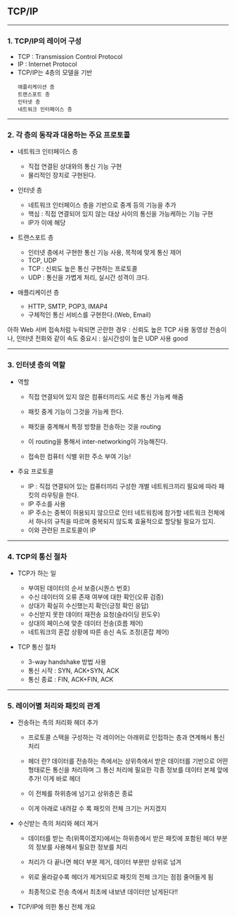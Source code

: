 ## TCP/IP

---
### 1. TCP/IP의 레이어 구성 
* TCP : Transmission Control Protocol
* IP : Internet Protocol
* TCP/IP는 4층의 모델을 기반
    ```
    애플리케이션 층
    트랜스포트 층
    인터넷 층
    네트워크 인터페이스 층
    ```
---
### 2. 각 층의 동작과 대응하는 주요 프로토콜

* 네트워크 인터페이스 층
    * 직접 연결된 상대와의 통신 기능 구현 
    * 물리적인 장치로 구현된다. 

* 인터넷 층
    * 네트워크 인터페이스 층을 기반으로 중계 등의 기능을 추가
    * 핵심 : 직접 연결되어 있지 않는 대상 사이의 통신을 가능케하는 기능 구현
    * IP가 이에 해당

* 트랜스포트 층
    * 인터넷 층에서 구현한 통신 기능 사용, 목적에 맞게 통신 제어
    * TCP, UDP 
    * TCP : 신뢰도 높은 통신 구현하는 프로토콜
    * UDP : 통신을 가볍게 처리, 실시간 성격이 크다.

* 애플리케이션 층
    * HTTP, SMTP, POP3, IMAP4
    * 구체적인 통신 서비스를 구현한다.(Web, Email)

아하 Web 서버 접속처럼 누락되면 곤란한 경우 : 신뢰도 높은 TCP 사용
동영상 전송이나, 인터넷 전화와 같이 속도 중요시 : 실시간성이 높은 UDP 사용 good

---
### 3. 인터넷 층의 역할

* 역할

    * 직접 연결되어 있지 않은 컴퓨터끼리도 서로 통신 가능케 해줌
    * 패킷 중계 기능이 그것을 가능케 한다.
    * 패킷을 중계해서 특정 방향을 전송하는 것을 routing
    * 이 routing을 통해서 inter-networking이 가능해진다.

    * 접속한 컴퓨터 식별 위한 주소 부여 기능!

* 주요 프로토콜

    * IP : 직접 연결되어 있는 컴퓨터끼리 구성한 개별 네트워크끼리 필요에 따라 패킷의 라우팅을 한다.
    * IP 주소를 사용
    * IP 주소는 중복이 허용되지 않으므로 인터 네트워킹에 참가할 네트워크 전체에서 하나의 규칙을 따르며 중복되지 않도록 효율적으로 할당될 필요가 있지.
    * 이와 관련된 프로토콜이 IP

---
### 4. TCP의 통신 절차

* TCP가 하는 일

    * 부여된 데이터의 순서 보증(시퀀스 번호)
    * 수신 데이터의 오류 존재 여부에 대한 확인(오류 검증)
    * 상대가 확실히 수신했는지 확인(긍정 확인 응답)
    * 수신받지 못한 데이터 재전송 요청(슬라이딩 윈도우)
    * 상대의 페이스에 맞춘 데이터 전송(흐름 제어)
    * 네트워크의 혼잡 상황에 따른 송신 속도 조정(혼잡 제어)

* TCP 통신 절차

    * 3-way handshake 방법 사용
    * 통신 시작 : SYN, ACK+SYN, ACK
    * 통신 종료 : FIN, ACK+FIN, ACK

---
### 5. 레이어별 처리와 패킷의 관계

* 전송하는 측의 처리화 헤더 추가

    * 프로토콜 스택을 구성하는 각 레이어는 아래위로 인접하는 층과 연계해서 통신 처리

    * 헤더 란? 데이터를 전송하는 측에서는 상위측에서 받은 데이터를 기반으로 어떤 형태로든 통신을 처리하며 그 통신 처리에 필요한 각종 정보를 데이터 본체 앞에 추가! 이게 바로 헤더 

    * 이 전체를 하위층에 넘기고 상위층은 종료

    * 이게 아래로 내려갈 수 록 패킷의 전체 크기는 커지겠지

* 수신받는 측의 처리와 헤더 제거

    * 데이터를 받는 측(위쪽이겠지)에서는 하위층에서 받은 패킷에 포함된 헤더 부분의 정보를 사용해서 필요한 정보를 처리

    * 처리가 다 끝나면 헤더 부분 제거, 데이터 부분만 상위로 넘겨 

    * 위로 올라갈수록 헤더가 제거되므로 패킷의 전체 크기는 점점 줄어들게 됨

    * 최종적으로 전송 측에서 최초에 내보낸 데이터만 남게된다!!

* TCP/IP에 의한 통신 전체 개요

